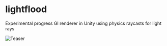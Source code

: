 # lightflood
Experimental progress GI renderer in Unity using physics raycasts for light rays

![Teaser](https://raw.githubusercontent.com/huwb/lightflood/master/img/teaser.jpg)  
